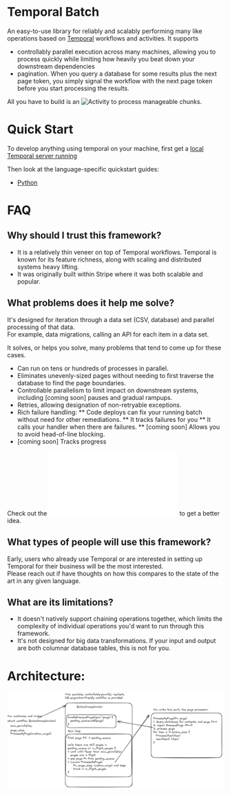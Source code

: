 # Temporal Batch

An easy-to-use library for reliably and scalably performing many like operations based on [Temporal](https://temporal.io) workflows and activities.
It supports
* controllably parallel execution across many machines, allowing you to process quickly while limiting how heavily you 
  beat down your downstream dependencies
* pagination.  When you query a database for some results plus the next page token, you
  simply signal the workflow with the next page token before you start processing the results.


All you have to build is an ![Activity](https://docs.temporal.io/activities) to process manageable chunks.

# Quick Start

To develop anything using temporal on your machine, first get a [local Temporal server running](https://docs.temporal.io/application-development/foundations#run-a-development-cluster)

Then look at the language-specific quickstart guides:

* [Python](./python/README.md)

# FAQ
## Why should I trust this framework?
* It is a relatively thin veneer on top of Temporal workflows.  Temporal is known for its feature richness, along with scaling and distributed systems heavy lifting.
* It was originally built within Stripe where it was both scalable and popular.

## What problems does it help me solve?
It's designed for iteration through a data set (CSV, database) and parallel processing of that data.  
For example, data migrations, calling an API for each item in a data set.

It solves, or helps you solve, many problems that tend to come up for these cases.
* Can run on tens or hundreds of processes in parallel.
* Eliminates unevenly-sized pages without needing to first traverse the database to find the page boundaries.
* Controllable parallelism to limit impact on downstream systems, including [coming soon] pauses and gradual rampups.
* Retries, allowing designation of non-retryable exceptions.
* Rich failure handling:
** Code deploys can fix your running batch without need for other remediations.
** It tracks failures for you
** It calls your handler when there are failures.
** [coming soon] Allows you to avoid head-of-line blocking.
* [coming soon] Tracks progress

Check out the ![samples](./python/samples/README.md) to get a better idea.

## What types of people will use this framework?
Early, users who already use Temporal or are interested in setting up Temporal for their business will be the most interested.  
Please reach out if have thoughts on how this compares to the state of the art in any given language.

## What are its limitations?
* It doesn't natively support chaining operations together, which limits the complexity of individual operations you'd want to run through this framework.
* It's not designed for big data transformations.  If your input and output are both columnar database tables, this is not for you.

# Architecture:
![Alt text](architecture_diagram.png "Architecture Diagram") 



